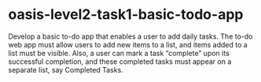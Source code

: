 # oasis-level2-task1-basic-todo-app
Develop a basic to-do app that enables a user to add daily tasks.  The to-do web app must allow users to add new items to a list, and items added to a list must be visible. Also, a user can mark a task “complete” upon its successful completion, and these completed tasks must appear on a separate list, say Completed Tasks.
